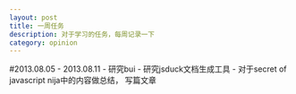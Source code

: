 ```yaml
---
layout: post
title: 一周任务
description: 对于学习的任务，每周记录一下
category: opinion
---
```


#2013.08.05 - 2013.08.11
	- 研究bui
	- 研究jsduck文档生成工具
	- 对于secret of javascript nija中的内容做总结， 写篇文章